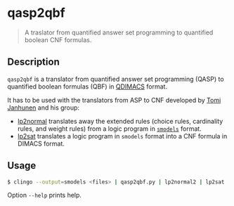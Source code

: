 # qasp2qbf
> A traslator from quantified answer set programming to quantified boolean CNF formulas.

## Description
`qasp2qbf` is a translator from quantified answer set programming (QASP) 
to quantified boolean formulas (QBF) in [QDIMACS](http://www.qbflib.org/qdimacs.html) format.

It has to be used with the translators from ASP to CNF developed by [Tomi Janhunen](https://users.ics.aalto.fi/ttj) and his group:
* [lp2normal](http://research.ics.aalto.fi/software/asp/lp2normal/) translates away the extended rules (choice rules, cardinality rules, and weight rules) from a logic program in [`smodels`](http://www.tcs.hut.fi/Software/smodels/) format.
* [lp2sat](http://research.ics.aalto.fi/software/asp/lp2sat/) translates a logic program in `smodels` format into a CNF formula in DIMACS format.

## Usage
```bash
$ clingo --output=smodels <files> | qasp2qbf.py | lp2normal2 | lp2sat | qasp2qbf.py --cnf2qdimacs | caqe-linux | qasp2qbf.py --interpret
```

Option `--help` prints help.

